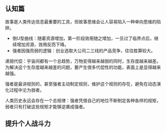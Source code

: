 ## 认知篇

故事是人类传达信息最重要的工具，但故事思维会让人容易陷入一种单向思维的陷阱。

- 倒U型曲线：随着资源增加，第一阶段效用随之增加，一旦过了临界点后，继续增加资源，效用反而下降。
- 强者因强而弱的逻辑：创业选取大公司二三线的产品竞争，往往胜算较大。

递弱代偿：宇宙间都有一个总趋势，万物变得越来越弱的同时，生存度越来越差。为解决这个生存度越来越差的问题，要产生很多代偿性的功能，表面上是显得越来越强。

强者是最讲规则的，甚至强者主动制定规则，维护这个规则的存在，避免在动态演化过程中沦为弱者。

人类历史永远会存在一个总规律：强者凭借自己的地位不断制定各种各样的规矩，弱者只有打破这些规矩才能够逆袭成强者。

## 提升个人战斗力
